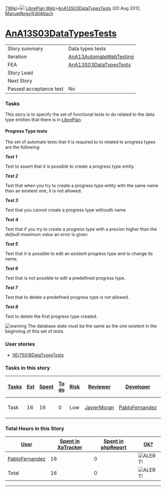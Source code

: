 [TWiki](Main_WebHome)&gt;![](/twiki/pub/TWiki/TWikiDocGraphics/web-bg-small.gif) [LibrePlan Web](LibrePlan_WebHome)&gt;[AnA13S03DataTypesTests](LibrePlan_AnA13S03DataTypesTests "Topic revision: 3 (20 Aug 2012 - 09:52:46)") (20 Aug 2012, [ManuelRego](Main_ManuelRego))[Edit](LibrePlan_AnA13S03DataTypesTests?t=1520344060 "Edit this topic text")[Attach](/twiki/bin/attach/LibrePlan/AnA13S03DataTypesTests "Attach an image or document to this topic")  

 [AnA13S03DataTypesTests](LibrePlan_AnA13S03DataTypesTests)
===========================================================

|                        |                                                              |
|------------------------|--------------------------------------------------------------|
| Story summary          | Data types tests                                             |
| Iteration              | [AnA13AutomateWebTesting](LibrePlan_AnA13AutomateWebTesting) |
| FEA                    | [AnA13S03DataTypesTests](LibrePlan_AnA13S03DataTypesTests)   |
| Story Lead             |                                                              |
| Next Story             |                                                              |
| Passed acceptance test | No                                                           |

###  Tasks

This story is to specify the set of functional tests to do related to the data type entities that there is in [LibrePlan](LibrePlan_LibrePlan).

####  Progress Type tests

The set of automate tests that it is required to to related to progress types are the following:

***Test 1***

Test to assert that it is possible to create a progress type entity.

***Test 2***

Test that when you try to create a progress type entity with the same name than an existent one, it is not allowed.

***Test 3***

Test that you cannot create a progress type withouth name

***Test 4***

Test that if you try to create a progress type with a precion higher than the *default maximum value* an error is given.

***Test 5***

Test that it is possible to edit an existent progress type and to change its name.

***Test 6***

Test that is not possible to edit a predefined progress type.

***Test 7***

Test that to delete a predefined progress type is not allowed.

***Test 8***

Test to delete the first progress type created.

![warning](/twiki/pub/TWiki/TWikiDocGraphics/warning.gif) The database state must be the same as the one existent in the beginning of this set of tests.

###  User stories

-   [ItEr75S18DataTypesTests](LibrePlan_ItEr75S18DataTypesTests)

###  Tasks in this story

| [Tasks](LibrePlan_AnA13S03DataTypesTests?sortcol=0;table=2;up=0#sorted_table "Sort by this column") | [Est](LibrePlan_AnA13S03DataTypesTests?sortcol=1;table=2;up=0#sorted_table "Sort by this column") | [Spent](LibrePlan_AnA13S03DataTypesTests?sortcol=2;table=2;up=0#sorted_table "Sort by this column") | [To do](LibrePlan_AnA13S03DataTypesTests?sortcol=3;table=2;up=0#sorted_table "Sort by this column") | [Risk](LibrePlan_AnA13S03DataTypesTests?sortcol=4;table=2;up=0#sorted_table "Sort by this column") | [Reviewer](LibrePlan_AnA13S03DataTypesTests?sortcol=5;table=2;up=0#sorted_table "Sort by this column") | [Developer](LibrePlan_AnA13S03DataTypesTests?sortcol=6;table=2;up=0#sorted_table "Sort by this column") | [Task Name](LibrePlan_AnA13S03DataTypesTests?sortcol=7;table=2;up=0#sorted_table "Sort by this column") | [Start Date](LibrePlan_AnA13S03DataTypesTests?sortcol=8;table=2;up=0#sorted_table "Sort by this column") | [Est End Date](LibrePlan_AnA13S03DataTypesTests?sortcol=9;table=2;up=0#sorted_table "Sort by this column") | [End Date](LibrePlan_AnA13S03DataTypesTests?sortcol=10;table=2;up=0#sorted_table "Sort by this column") |
|-----------------------------------------------------------------------------------------------------|---------------------------------------------------------------------------------------------------|-----------------------------------------------------------------------------------------------------|-----------------------------------------------------------------------------------------------------|----------------------------------------------------------------------------------------------------|--------------------------------------------------------------------------------------------------------|---------------------------------------------------------------------------------------------------------|---------------------------------------------------------------------------------------------------------|----------------------------------------------------------------------------------------------------------|------------------------------------------------------------------------------------------------------------|---------------------------------------------------------------------------------------------------------|
| Task                                                                                                | 16                                                                                                | 16                                                                                                  | 0                                                                                                   | Low                                                                                                | [JavierMoran](Main_JavierMoran)                                                                        | [PabloFernandez](Main_PabloFernandez)                                                                   | [Progress Type tests](LibrePlan_AnA13S03DataTypesTests#TasK1)                                           |                                                                                                          |                                                                                                            |                                                                                                         |

###  Total Hours in this Story

| [User](LibrePlan_AnA13S03DataTypesTests?sortcol=0;table=3;up=0#sorted_table "Sort by this column") | [Spent in XpTracker](LibrePlan_AnA13S03DataTypesTests?sortcol=1;table=3;up=0#sorted_table "Sort by this column") | [Spent in phpReport](LibrePlan_AnA13S03DataTypesTests?sortcol=2;table=3;up=0#sorted_table "Sort by this column") | [Ok?](LibrePlan_AnA13S03DataTypesTests?sortcol=3;table=3;up=0#sorted_table "Sort by this column") |
|----------------------------------------------------------------------------------------------------|------------------------------------------------------------------------------------------------------------------|------------------------------------------------------------------------------------------------------------------|---------------------------------------------------------------------------------------------------|
| [PabloFernandez](Main_PabloFernandez)                                                              | 16                                                                                                               | 0                                                                                                                | ![ALERT!](/twiki/pub/TWiki/TWikiDocGraphics/warning.gif "ALERT!")                                 |
| Total                                                                                              | 16                                                                                                               | 0                                                                                                                | ![ALERT!](/twiki/pub/TWiki/TWikiDocGraphics/warning.gif "ALERT!")                                 |

------------------------------------------------------------------------
